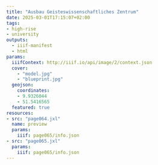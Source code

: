 ```yaml
---
title: "Ausbau Geisteswissenschaftliches Zentrum"
date: 2025-03-01T17:15:07+02:00
tags:
- high-rise
- university
outputs:
  - iiif-manifest
  - html
params:
  iiifContext: http://iiif.io/api/image/2/context.json
  cover:
    - "model.jpg"
    - "blueprint.jpg"
  geojson:
    coordinates:
    - 9.9326044
    - 51.5416565
  featured: true
resources:
- src: "page064.jxl"
  name: preview
  params:
    iiif: page065/info.json
- src: "page065.jxl"
  params:
    iiif: page065/info.json
---
```

